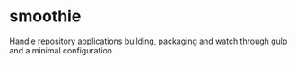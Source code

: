 # smoothie
Handle repository applications building, packaging and watch through gulp and a minimal configuration
